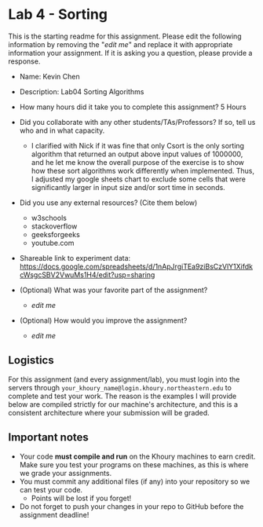 # Lab 4 - Sorting

This is the starting readme for this assignment.  Please edit the following 
information by removing the "*edit me*" and replace it with appropriate 
information your assignment. If it is asking you a question, please provide 
a response.

- Name: Kevin Chen

- Description: Lab04 Sorting Algorithms

- How many hours did it take you to complete this assignment? 5 Hours

- Did you collaborate with any other students/TAs/Professors? If so, tell 
  us who and in what capacity.
  - I clarified with Nick if it was fine that only Csort is the only sorting algorithm that returned an output above input values of 1000000, and he let me know the overall purpose of the exercise is to show how these sort algorithms work differently when implemented. Thus, I adjusted my google sheets chart to exclude some cells that were significantly larger in input size and/or sort time in seconds.

- Did you use any external resources? (Cite them below)
  - w3schools
  - stackoverflow
  - geeksforgeeks
  - youtube.com

- Shareable link to experiment data: https://docs.google.com/spreadsheets/d/1nApJrgiTEa9ziBsCzVlY1XifdkcWsgcSBV2VwuMs1H4/edit?usp=sharing

- (Optional) What was your favorite part of the assignment? 

  - *edit me*

- (Optional) How would you improve the assignment? 
  - *edit me*

## Logistics

For this assignment (and every assignment/lab), you must login into the 
servers through `your_khoury_name@login.khoury.northeastern.edu` to complete 
and test your work. The reason is the examples I will provide below are 
compiled strictly for our machine's architecture, and this is a consistent 
architecture where your submission will be graded.

## Important notes

* Your code **must compile and run** on the Khoury machines to earn credit. 
  Make sure you test your programs on these machines, as this is where we 
  grade your assignments.
* You must commit any additional files (if any) into your repository so we 
  can test your code.
  * Points will be lost if you forget!
* Do not forget to push your changes in your repo to GitHub before the 
  assignment deadline!

